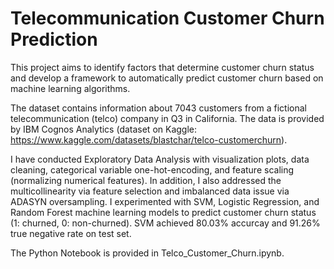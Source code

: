# Telecommunication Customer Churn Prediction
This project aims to identify factors that determine customer churn status and develop
a framework to automatically predict customer churn based on machine learning
algorithms.

The dataset contains information about 7043 customers from a fictional telecommunication
(telco) company in Q3 in California. 
The data is provided by IBM Cognos Analytics (dataset on Kaggle: https://www.kaggle.com/datasets/blastchar/telco-customerchurn).

I have conducted Exploratory Data Analysis with visualization plots, data cleaning, categorical variable one-hot-encoding, 
and feature scaling (normalizing numerical features). In addition, I also addressed the multicollinearity via feature selection 
and imbalanced data issue via ADASYN oversampling. I experimented with SVM, Logistic Regression, and Random Forest machine learning models
to predict customer churn status (1: churned, 0: non-churned). SVM achieved 80.03% accurcay and 91.26% true negative rate on test set.

The Python Notebook is provided in Telco_Customer_Churn.ipynb. 
